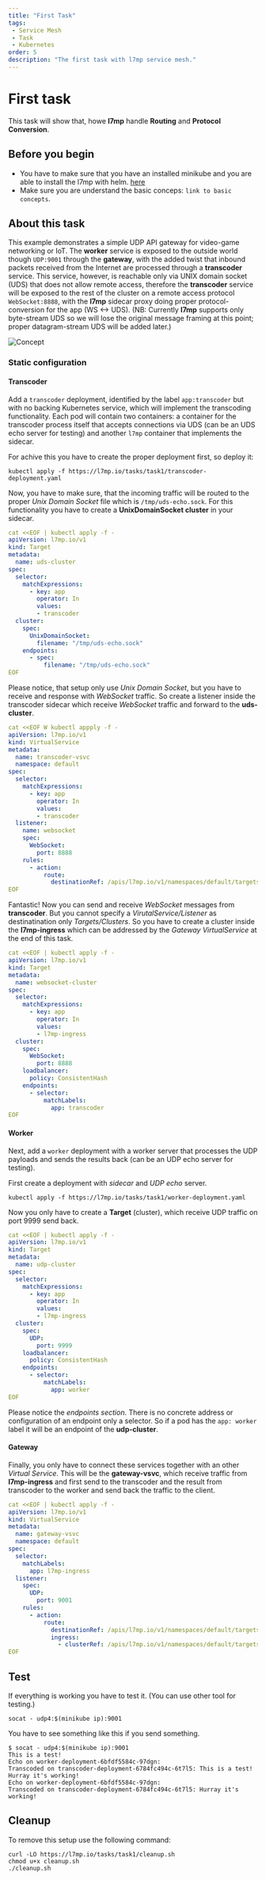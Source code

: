 ```yaml
---
title: "First Task"
tags: 
 - Service Mesh
 - Task
 - Kubernetes
order: 5
description: "The first task with l7mp service mesh."
---
```


# First task

This task will show that, howe **l7mp** handle **Routing** and **Protocol Conversion**. 

## Before you begin

- You have to make sure that you have an installed minikube and you are able to 
  install the l7mp with helm. [here](./l7mp_getting_started)
- Make sure you are understand the basic conceps: `link to basic concepts`.

## About this task

This example demonstrates a simple UDP API gateway for video-game networking or 
IoT. The **worker** service is exposed to the outside world though `UDP:9001` through 
the **gateway**, with the added twist that inbound packets received from the 
Internet are processed through a **transcoder** service. This service, however, 
is reachable only via UNIX domain socket (UDS) that does not allow remote access, 
therefore the **transcoder** service will be exposed to the rest of the cluster on 
a remote access protocol `WebSocket:8888`, with the **l7mp** sidecar proxy doing proper 
protocol-conversion for the app (WS <-> UDS). (NB: Currently **l7mp** supports only 
byte-stream UDS so we will lose the original message framing at this point; 
proper datagram-stream UDS will be added later.)

<img src="../assets/images/rawConcept.svg" alt="Concept" class="center">

### Static configuration 

#### Transcoder

Add a `transcoder` deployment, identified by the label `app:transcoder` but with 
no backing Kubernetes service, which will implement the transcoding functionality. 
Each pod will contain two containers: a container for the transcoder process 
itself that accepts connections via UDS (can be an UDS echo server for testing) 
and another `l7mp` container that implements the sidecar.

For achive this you have to create the proper deployment first, so deploy it:

```
kubectl apply -f https://l7mp.io/tasks/task1/transcoder-deployment.yaml
```

Now, you have to make sure, that the incoming traffic will be routed to the proper 
*Unix Domain Socket* file which is `/tmp/uds-echo.sock`. For this functionality 
you have to create a **UnixDomainSocket cluster** in your sidecar.

``` yaml
cat <<EOF | kubectl apply -f -
apiVersion: l7mp.io/v1
kind: Target
metadata:
  name: uds-cluster
spec:
  selector:
    matchExpressions:
      - key: app
        operator: In
        values:
        - transcoder
  cluster:
    spec:
      UnixDomainSocket:
        filename: "/tmp/uds-echo.sock" 
    endpoints:
      - spec:
          filename: "/tmp/uds-echo.sock" 
EOF
```

Please notice, that setup only use *Unix Domain Socket*, but you have to receive and 
response with *WebSocket* traffic. So create a listener inside the transcoder sidecar
which receive *WebSocket* traffic and forward to the **uds-cluster**.

``` yaml
cat <<EOF W kubectl appply -f -
apiVersion: l7mp.io/v1
kind: VirtualService
metadata:
  name: transcoder-vsvc
  namespace: default
spec:
  selector:
    matchExpressions:
      - key: app
        operator: In
        values:
        - transcoder
  listener:
    name: websocket
    spec:
      WebSocket:
        port: 8888
    rules:
      - action:
          route:
            destinationRef: /apis/l7mp.io/v1/namespaces/default/targets/uds-cluster
EOF
```

Fantastic! Now you can send and receive *WebSocket* messages from **transcoder**. 
But you cannot specify a *VirutalService/Listener* as destinatination only 
*Targets/Clusters*. So you have to create a cluster inside the **l7mp-ingress**
which can be addressed by the *Gateway VirtualService* at the end of this task.

``` yaml
cat <<EOF | kubectl apply -f -
apiVersion: l7mp.io/v1
kind: Target
metadata:
  name: websocket-cluster
spec:
  selector:
    matchExpressions:
      - key: app
        operator: In
        values:
        - l7mp-ingress
  cluster:
    spec:
      WebSocket:
        port: 8888
    loadbalancer:
      policy: ConsistentHash
    endpoints:
      - selector:
          matchLabels:
            app: transcoder
EOF
```

#### Worker

Next, add a `worker` deployment with a worker server that processes the UDP 
payloads and sends the results back (can be an UDP echo server for testing).

First create a deployment with *sidecar* and *UDP echo* server.

```
kubectl apply -f https://l7mp.io/tasks/task1/worker-deployment.yaml
```

Now you only have to create a **Target** (cluster), which receive UDP traffic on port 9999
send back. 

``` yaml
cat <<EOF | kubectl apply -f -
apiVersion: l7mp.io/v1
kind: Target
metadata:
  name: udp-cluster
spec:
  selector:
    matchExpressions:
      - key: app
        operator: In
        values:
        - l7mp-ingress
  cluster:
    spec:
      UDP:
        port: 9999
    loadbalancer:
      policy: ConsistentHash
    endpoints:
      - selector: 
          matchLabels:
            app: worker
EOF
```

Please notice the *endpoints section*. There is no concrete address or configuration of an
endpoint only a selector. So if a pod has the `app: worker` label it will be an endpoint of 
the **udp-cluster**.  

#### Gateway

Finally, you only have to connect these services together with an other *Virtual Service*.
This will be the **gateway-vsvc**, which receive traffic from **l7mp-ingress** and first 
send to the transcoder and the result from transcoder to the worker and send back the 
traffic to the client.  

``` yaml
cat <<EOF | kubectl apply -f -
apiVersion: l7mp.io/v1
kind: VirtualService
metadata:
  name: gateway-vsvc
  namespace: default
spec:
  selector:
    matchLabels: 
      app: l7mp-ingress
  listener:
    spec:
      UDP:
        port: 9001
    rules:
      - action:
          route:
            destinationRef: /apis/l7mp.io/v1/namespaces/default/targets/udp-cluster
            ingress:
              - clusterRef: /apis/l7mp.io/v1/namespaces/default/targets/websocket-cluster
EOF
```

## Test

If everything is working you have to test it. (You can use other tool for testing.)

```
socat - udp4:$(minikube ip):9001
```

You have to see something like this if you send something. 

``` 
$ socat - udp4:$(minikube ip):9001 
This is a test!
Echo on worker-deployment-6bfdf5584c-97dgn: 
Transcoded on transcoder-deployment-6784fc494c-6t7l5: This is a test!
Hurray it's working! 
Echo on worker-deployment-6bfdf5584c-97dgn: 
Transcoded on transcoder-deployment-6784fc494c-6t7l5: Hurray it's working! 
```

## Cleanup

To remove this setup use the following command: 

```
curl -LO https://l7mp.io/tasks/task1/cleanup.sh
chmod u+x cleanup.sh
./cleanup.sh
```